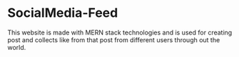 # SocialMedia-Feed
This website is made with MERN stack technologies and is used for creating post and collects like from that post from different users through out the world.
